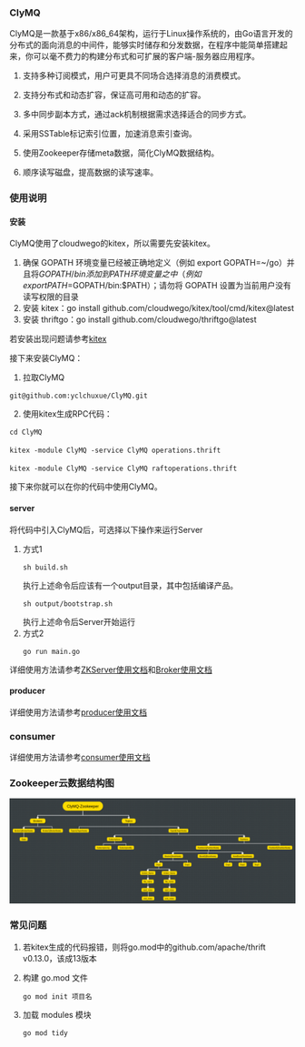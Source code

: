 ### ClyMQ
ClyMQ是一款基于x86/x86_64架构，运行于Linux操作系统的，由Go语言开发的分布式的面向消息的中间件，能够实时储存和分发数据，在程序中能简单搭建起来，你可以毫不费力的构建分布式和可扩展的客户端-服务器应用程序。

1.  支持多种订阅模式，用户可更具不同场合选择消息的消费模式。

2.  支持分布式和动态扩容，保证高可用和动态的扩容。

3.  多中同步副本方式，通过ack机制根据需求选择适合的同步方式。

4.  采用SSTable标记索引位置，加速消息索引查询。

5.  使用Zookeeper存储meta数据，简化ClyMQ数据结构。

6.  顺序读写磁盘，提高数据的读写速率。

### 使用说明
#### 安装
ClyMQ使用了cloudwego的kitex，所以需要先安装kitex。
1. 确保 GOPATH 环境变量已经被正确地定义（例如 export GOPATH=~/go）并且将$GOPATH/bin添加到 PATH 环境变量之中（例如 export PATH=$GOPATH/bin:$PATH）；请勿将 GOPATH 设置为当前用户没有读写权限的目录
2. 安装 kitex：go install github.com/cloudwego/kitex/tool/cmd/kitex@latest
3. 安装 thriftgo：go install github.com/cloudwego/thriftgo@latest

若安装出现问题请参考[kitex](https://www.cloudwego.io/zh/docs/kitex/getting-started/)

接下来安装ClyMQ：
1. 拉取ClyMQ
```
git@github.com:yclchuxue/ClyMQ.git
```
2. 使用kitex生成RPC代码：
```
cd ClyMQ

kitex -module ClyMQ -service ClyMQ operations.thrift

kitex -module ClyMQ -service ClyMQ raftoperations.thrift
```
接下来你就可以在你的代码中使用ClyMQ。
#### server
将代码中引入ClyMQ后，可选择以下操作来运行Server
1. 方式1
    ```
    sh build.sh
    ```
    执行上述命令后应该有一个output目录，其中包括编译产品。
    ```
    sh output/bootstrap.sh
    ```
    执行上述命令后Server开始运行
2. 方式2
    ``` 
    go run main.go
    ```
详细使用方法请参考[ZKServer使用文档](https://github.com/yclchuxue/ClyMQ/blob/master/docs/zkserver%E4%BD%BF%E7%94%A8%E6%96%87%E6%A1%A3.md)和[Broker使用文档](https://github.com/yclchuxue/ClyMQ/blob/master/docs/broker%E4%BD%BF%E7%94%A8%E6%96%87%E6%A1%A3.md)

#### producer
详细使用方法请参考[producer使用文档](https://github.com/yclchuxue/ClyMQ/blob/master/docs/producer%E4%BD%BF%E7%94%A8%E6%96%87%E6%A1%A3.md)

### consumer
详细使用方法请参考[consumer使用文档](https://github.com/yclchuxue/ClyMQ/blob/master/docs/consumer%E4%BD%BF%E7%94%A8%E6%96%87%E6%A1%A3.md)


### Zookeeper云数据结构图

![zookeeper](/docs/ClyMQ-Zookeeper.png)
### 常见问题

1. 若kitex生成的代码报错，则将go.mod中的github.com/apache/thrift v0.13.0，该成13版本

2. 构建 go.mod 文件
    ```
    go mod init 项目名
    ```
3. 加载 modules 模块
    ```
    go mod tidy
    ```